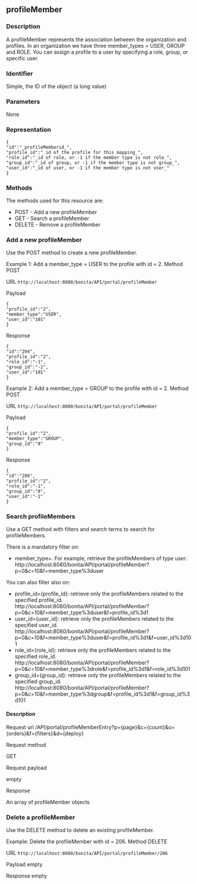 ## profileMember

### Description

A profileMember represents the association between the organization and profiles. In an organization we have three member\_types = USER, GROUP and ROLE. You can assign a profile to a user by specifying a role, group, or specific user. 

### Identifier

Simple, the ID of the object (a long value)

### Parameters

None

### Representation

    {
    "id":"_profileMemberid_",
    "profile_id":"_id of the profile for this mapping_",
    "role_id":"_id of role, or -1 if the member type is not role_",
    "group_id":"_id of group, or -1 if the member type is not group_",
    "user_id":"_id of user, or -1 if the member type is not user_"
    }

### Methods

The methods used for this resource are:

* POST - Add a new profileMember
* GET - Search a profileMember
* DELETE - Remove a profileMember

### Add a new profileMember

Use the POST method to create a new profileMember.

Example 1: Add a member\_type = USER to the profile with id = 2\.
Method
POST

URL
`http://localhost:8080/bonita/API/portal/profileMember`

Payload

    {
    "profile_id":"2",
    "member_type":"USER",
    "user_id":"101"
    }

Response

    {
    "id":"204",
    "profile_id":"2",
    "role_id":"-1",
    "group_id":"-1",
    "user_id":"101"
    }

Example 2: Add a member\_type = GROUP to the profile with id = 2\.
Method
POST

URL
`http://localhost:8080/bonita/API/portal/profileMember`

Payload

    {
    "profile_id":"2",
    "member_type":"GROUP",
    "group_id":"8"
    }

Response

    {
    "id":"206",
    "profile_id":"2",
    "role_id":"-1",
    "group_id":"8",
    "user_id":"-1"
    }

### Search profileMembers

Use a GET method with filters and search terms to search for profileMembers.

There is a mandatory filter on:

* member\_type=. For example, retrieve the profileMembers of type user: http://localhost:8080/bonita/API/portal/profileMember?p=0&c=10&f=member\_type%3duser

You can also filter also on: 

* profile\_id={profile\_id}: retrieve only the profileMembers related to the specified profile\_id. http://localhost:8080/bonita/API/portal/profileMember?p=0&c=10&f=member\_type%3duser&f=profile\_id%3d1
* user\_id={user\_id}: retrieve only the profileMembers related to the specified user\_id. http://localhost:8080/bonita/API/portal/profileMember?p=0&c=10&f=member\_type%3duser&f=profile\_id%3d1&f=user\_id%3d101
* role\_id={role\_id}: retrieve only the profileMembers related to the specified role\_id. http://localhost:8080/bonita/API/portal/profileMember?p=0&c=10&f=member\_type%3drole&f=profile\_id%3d1&f=role\_id%3d101
* group\_id={group\_id}: retrieve only the profileMembers related to the specified group\_id. http://localhost:8080/bonita/API/portal/profileMember?p=0&c=10&f=member\_type%3dgroup&f=profile\_id%3d1&f=group\_id%3d101

#### Description
Request url
/API/portal/profileMemberEntry?p={page}&c={count}&o={orders}&f={filters}&d={deploy}

Request method

GET

Request payload

empty

Response

An array of profileMember objects

### Delete a profileMember

Use the DELETE method to delete an existing profileMember.

Example: Delete the profileMember with id = 206\.
Method
DELETE

URL
`http://localhost:8080/bonita/API/portal/profileMember/206`

Payload
empty

Response
empty